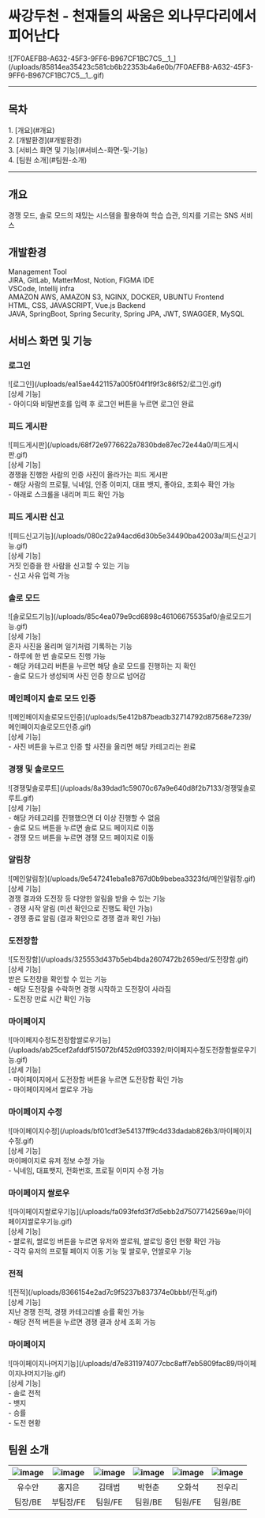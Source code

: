 <h1>싸강두천 - 천재들의 싸움은 외나무다리에서 피어난다</h1>
![7F0AEFB8-A632-45F3-9FF6-B967CF1BC7C5__1_](/uploads/85814ea35423c581cb6b22353b4a6e0b/7F0AEFB8-A632-45F3-9FF6-B967CF1BC7C5__1_.gif)

<hr>

<h2>목차</h2>
1. [개요](#개요) <br>
2. [개발환경](#개발환경) <br>
3. [서비스 화면 및 기능](#서비스-화면-및-기능) <br>
4. [팀원 소개](#팀원-소개) <br>

<hr>

<h2>개요</h2>
경쟁 모드, 솔로 모드의 재밌는 시스템을 활용하여 학습 습관, 의지를 기르는 SNS 서비스

<h2>개발환경</h2>
Management Tool <br>
JIRA, GitLab, MatterMost, Notion, FIGMA
IDE <br>
VSCode, Intellij
infra <br>
AMAZON AWS, AMAZON S3, NGINX, DOCKER, UBUNTU
Frontend <br>
HTML, CSS, JAVASCRIPT, Vue.js
Backend <br>
JAVA, SpringBoot, Spring Security, Spring JPA, JWT, SWAGGER, MySQL

<h2>서비스 화면 및 기능</h2>
<h3>로그인</h3>
![로그인](/uploads/ea15ae4421157a005f04f1f9f3c86f52/로그인.gif) <br>
[상세 기능] <br>
- 아이디와 비밀번호를 입력 후 로그인 버튼을 누르면 로그인 완료 <br>
<h3>피드 게시판</h3>
![피드게시판](/uploads/68f72e9776622a7830bde87ec72e44a0/피드게시판.gif) <br>
[상세 기능] <br>
경쟁을 진행한 사람의 인증 사진이 올라가는 피드 게시판 <br>
- 해당 사람의 프로필, 닉네임, 인증 이미지, 대표 뱃지, 좋아요, 조회수 확인 가능 <br>
- 아래로 스크롤을 내리며 피드 확인 가능
<h3>피드 게시판 신고</h3>
![피드신고기능](/uploads/080c22a94acd6d30b5e34490ba42003a/피드신고기능.gif) <br>
[상세 기능] <br>
거짓 인증을 한 사람을 신고할 수 있는 기능 <br>
- 신고 사유 입력 가능
<h3>솔로 모드</h3>
![솔로모드기능](/uploads/85c4ea079e9cd6898c46106675535af0/솔로모드기능.gif) <br>
[상세 기능] <br>
혼자 사진을 올리며 일기처럼 기록하는 기능 <br>
- 하루에 한 번 솔로모드 진행 가능 <br>
- 해당 카테고리 버튼을 누르면 해당 솔로 모드를 진행하는 지 확인 <br>
- 솔로 모드가 생성되며 사진 인증 창으로 넘어감
<h3>메인페이지 솔로 모드 인증</h3>
![메인페이지솔로모드인증](/uploads/5e412b87beadb32714792d87568e7239/메인페이지솔로모드인증.gif) <br>
[상세 기능] <br>
- 사진 버튼을 누르고 인증 할 사진을 올리면 해당 카테고리는 완료
<h3>경쟁 및 솔로모드</h3>
![경쟁및솔로루트](/uploads/8a39dad1c59070c67a9e640d8f2b7133/경쟁및솔로루트.gif) <br>
[상세 기능] <br>
- 해당 카테고리를 진행했으면 더 이상 진행할 수 없음 <br>
- 솔로 모드 버튼을 누르면 솔로 모드 페이지로 이동 <br>
- 경쟁 모드 버튼을 누르면 경쟁 모드 페이지로 이동
<h3>알림창</h3>
![메인알림창](/uploads/9e547241eba1e8767d0b9bebea3323fd/메인알림창.gif) <br>
[상세 기능] <br>
경쟁 결과와 도전장 등 다양한 알림을 받을 수 있는 기능 <br>
- 경쟁 시작 알림 (미션 확인으로 진행도 확인 가능) <br>
- 경쟁 종료 알림 (결과 확인으로 경쟁 결과 확인 가능)
<h3>도전장함</h3>
![도전장함](/uploads/325553d437b5eb4bda2607472b2659ed/도전장함.gif) <br>
[상세 기능] <br>
받은 도전장을 확인할 수 있는 기능 <br>
- 해당 도전장을 수락하면 경쟁 시작하고 도전장이 사라짐 <br>
- 도전장 만료 시간 확인 가능
<h3>마이페이지</h3>
![마이페지수정도전장함쌀로우기능](/uploads/ab25cef2afddf515072bf452d9f03392/마이페지수정도전장함쌀로우기능.gif) <br>
[상세 기능] <br>
- 마이페이지에서 도전장함 버튼을 누르면 도전장함 확인 가능 <br>
- 마이페이지에서 쌀로우 가능
<h3>마이페이지 수정</h3>
![마이페이지수정](/uploads/bf01cdf3e54137ff9c4d33dadab826b3/마이페이지수정.gif) <br>
[상세 기능] <br>
마이페이지로 유저 정보 수정 가능 <br>
- 닉네임, 대표뱃지, 전화번호, 프로필 이미지 수정 가능
<h3>마이페이지 쌀로우</h3>
![마이페이지쌀로우기능](/uploads/fa093fefd3f7d5ebb2d75077142569ae/마이페이지쌀로우기능.gif) <br>
[상세 기능] <br>
- 쌀로워, 쌀로잉 버튼을 누르면 유저와 쌀로워, 쌀로잉 중인 현황 확인 가능 <br>
- 각각 유저의 프로필 페이지 이동 기능 및 쌀로우, 언쌀로우 기능
<h3>전적</h3>
![전적](/uploads/8366154e2ad7c9f5237b837374e0bbbf/전적.gif) <br>
[상세 기능] <br>
지난 경쟁 전적, 경쟁 카테고리별 승률 확인 가능 <br>
- 해당 전적 버튼을 누르면 경쟁 결과 상세 조회 가능
<h3>마이페이지</h3>
![마이페이지나머지기능](/uploads/d7e8311974077cbc8aff7eb5809fac89/마이페이지나머지기능.gif) <br>
[상세 기능] <br>
- 솔로 전적 <br>
- 뱃지 <br>
- 승률 <br>
- 도전 현황 <br>

<h2>팀원 소개</h2>

![image](/uploads/f658dea0fa5833f2ed2e31d1db05643c/image.png) | ![image](/uploads/0a09f8ffc401ea132e090c2b446be411/image.png) | ![image](/uploads/2baf8180ec158463bdb661f5099369bf/image.png) | ![image](/uploads/5eb7c7a249286c2afd421ccf50986624/image.png) |![image](/uploads/c7dc3ab730e1d99eaccd750e1e557aea/image.png) | ![image](/uploads/f13d774098ff8d15aaf9971f06e17a1a/image.png)|
 :---------:|:----------:|:---------:|:---------:|:----------:|:----------:
 유수안 | 홍지은 | 김태범 | 박현춘 | 오화석 | 전우리 |
 팀장/BE | 부팀장/FE | 팀원/FE | 팀원/BE | 팀원/FE | 팀원/BE |


